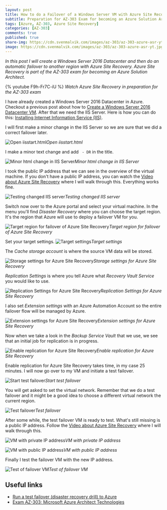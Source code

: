 ```yaml
---
layout: post
title: How to do a Failover of a Windows Server VM with Azure Site Recovery
subtitle: Preparation for AZ-303 Exam for becoming an Azure Solution Architect | Azure Site Recovery
tags: [Azure, AZ-303, Azure Site Recovery]
categories: [AZ-303]
comments: true
published: true
share-img: https://cdn.svenmalvik.com/images/az-303/az-303-azure-asr-yt.jpg
image: https://cdn.svenmalvik.com/images/az-303/az-303-azure-asr-yt.jpg
---
```


*In this post I will create a Windows Server 2016 Datacenter and then do an automatic failover to another region with Azure Site Recovery. Azure Site Recovery is part of the AZ-303 exam for becoming an Azure Solution Architect.*

{% youtube F9h-Fr7C-iU %}
*Watch Azure Site Recovery in preparation for the AZ-303 exam*

I have already created a Windows Server 2016 Datacenter in Azure. Checkout a previous post about how to [Create a Windows Server 2016 Datacenter VM](https://www.svenmalvik.com/azure-vm/#cvm). After that we need the IIS Server. Here is how you can do this: [Installing Internet Information Service (IIS)](https://www.svenmalvik.com/azure-vm/#iis).

I will first make a minor change in the IIS Server so we are sure that we did a correct failover later.

![Open iisstart.html](https://cdn.svenmalvik.com/images/az-303/az-303-azure-asr-1.jpg)*Open iisstart.html*

I make a minor text change and add ` - DR` in the title.

![Minor html change in IIS Server](https://cdn.svenmalvik.com/images/az-303/az-303-azure-asr-2.jpg)*Minor html change in IIS Server*

I took the public IP address that we can see in the overview of the virtual machine. If you don't have a public IP address, you can watch the [Video about Azure Site Recovery](https://www.youtube.com/watch?v=F9h-Fr7C-iU) where I will walk through this. Everything works fine.

![Testing changed IIS server](https://cdn.svenmalvik.com/images/az-303/az-303-azure-asr-3.jpg)*Testing changed IIS server*

Switch now over to the Azure portal and select your virtual machine. In the menu you'll find *Disaster Recovery* where you can choose the target region. It's the region that Azure will use to deploy a failover VM for you.

![Target region for failover of Azure Site Recovery](https://cdn.svenmalvik.com/images/az-303/az-303-azure-asr-4.jpg)*Target region for failover of Azure Site Recovery*

Set your target settings.
![Target settings](https://cdn.svenmalvik.com/images/az-303/az-303-azure-asr-5.jpg)*Target settings*

The *Cache storage account* is where the source VM data will be stored.

![Storage settings for Azure Site Recovery](https://cdn.svenmalvik.com/images/az-303/az-303-azure-asr-6.jpg)*Storage settings for Azure Site Recovery*

*Replication Settings* is where you tell Azure what *Recovery Vault Service* you would like to use.

![Replication Settings for Azure Site Recovery](https://cdn.svenmalvik.com/images/az-303/az-303-azure-asr-7.jpg)*Replication Settings for Azure Site Recovery*

I also set *Extension settings* with an Azure Automation Account so the entire failover flow will be managed by Azure.

![Extension settings for Azure Site Recovery](https://cdn.svenmalvik.com/images/az-303/az-303-azure-asr-8.jpg)*Extension settings for Azure Site Recovery*

Now when we take a look in the *Backup Service Vault* that we use, we see that an initial job for replication is in progress.

![Enable replication for Azure Site Recovery](https://cdn.svenmalvik.com/images/az-303/az-303-azure-asr-10.jpg)*Enable replication for Azure Site Recovery*

Enable replication for Azure Site Recovery takes time, in my case 25 minutes. I will now go over to my VM and initiate a test failover.

![Start test failover](https://cdn.svenmalvik.com/images/az-303/az-303-azure-asr-11.jpg)*Start test failover*

You will get asked to set the virtual network. Remember that we do a test failover and it might be a good idea to choose a different virtual network the current region.

![Test failover](https://cdn.svenmalvik.com/images/az-303/az-303-azure-asr-12.jpg)*Test failover*

After some while, the test failover VM is ready to test. What's still missing is a public IP address. Follow the [Video about Azure Site Recovery](https://www.youtube.com/watch?v=F9h-Fr7C-iU) where I will walk through this.

![VM with private IP address](https://cdn.svenmalvik.com/images/az-303/az-303-azure-asr-13.jpg)*VM with private IP address*

![VM with public IP address](https://cdn.svenmalvik.com/images/az-303/az-303-azure-asr-14.jpg)*VM with public IP address*

Finally I test the failover VM with the new IP address.

![Test of failover VM](https://cdn.svenmalvik.com/images/az-303/az-303-azure-asr-15.jpg)*Test of failover VM*

## Useful links

- [Run a test failover (disaster recovery drill) to Azure](https://docs.microsoft.com/en-us/azure/site-recovery/site-recovery-test-failover-to-azure?WT.mc_id=AZ-MVP-5004080)
- [Exam AZ-303: Microsoft Azure Architect Technologies](https://docs.microsoft.com/en-us/learn/certifications/exams/az-303?WT.mc_id=AZ-MVP-5004080)